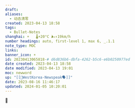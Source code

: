 ```yaml
---
draft: 
aliases:
  - 动态清零
created: 2023-04-13 18:58
tags:
  - Bullet-Notes
shanghai: ☀️   🌡️+20°C 🌬️↑19km/h
number headings: auto, first-level 1, max 6, _.1.1
note_type: MOC
links: 
banner_icon: ☀️
id: 20230413065818-# d6d836b6-dbfa-4262-b5c6-e6b0250977ed
date created: 2023-04-13 18:58
date modified: 2023-04-13 19:01
moc: newword
up: "[[💁WestKorea-Newspeak🗣]]"
date: 2023-08-16 11:46:17
updated: 2024-01-05 10:20:01
---
```


🙊